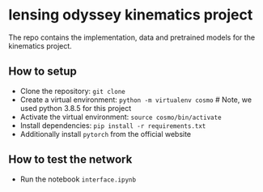 # lensing odyssey kinematics project
The repo contains the implementation, data and pretrained models for the kinematics project. 

## How to setup
* Clone the repository: `git clone`
* Create a virtual environment: `python -m virtualenv cosmo` # Note, we used python 3.8.5 for this project
* Activate the virtual environment: `source cosmo/bin/activate`
* Install dependencies: `pip install -r requirements.txt`
* Additionally install `pytorch` from the official website

## How to test the network
* Run the notebook `interface.ipynb`
  

